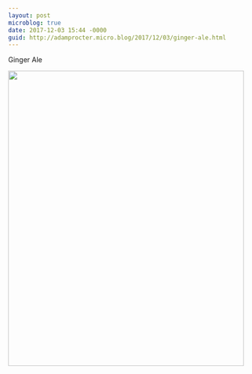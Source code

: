 ```yaml
---
layout: post
microblog: true
date: 2017-12-03 15:44 -0000
guid: http://adamprocter.micro.blog/2017/12/03/ginger-ale.html
---
```

Ginger Ale

<img src="http://discursive.adamprocter.co.uk/uploads/2017/b4850356c4.jpg" width="480" height="600" />

